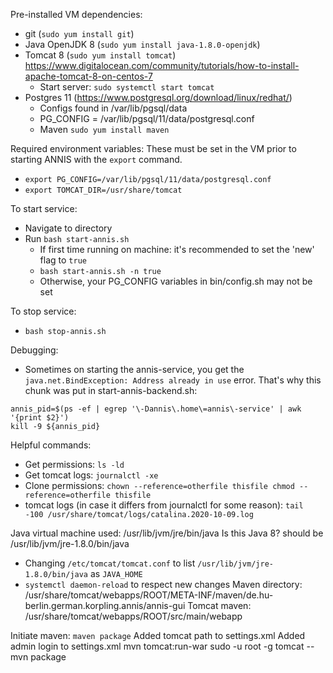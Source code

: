 Pre-installed VM dependencies:
  - git (`sudo yum install git`)
  - Java OpenJDK 8 (`sudo yum install java-1.8.0-openjdk`)
  - Tomcat 8 (`sudo yum install tomcat`) https://www.digitalocean.com/community/tutorials/how-to-install-apache-tomcat-8-on-centos-7
    - Start server: `sudo systemctl start tomcat`
  - Postgres 11 (https://www.postgresql.org/download/linux/redhat/)
    - Configs found in /var/lib/pgsql/data
    - PG_CONFIG = /var/lib/pgsql/11/data/postgresql.conf
    - Maven `sudo yum install maven`

Required environment variables:
These must be set in the VM prior to starting ANNIS with the `export` command.
  - `export PG_CONFIG=/var/lib/pgsql/11/data/postgresql.conf`
  - `export TOMCAT_DIR=/usr/share/tomcat`

To start service:
  - Navigate to directory
  - Run `bash start-annis.sh`
    - If first time running on machine: it's recommended to set the 'new' flag to `true`
    - `bash start-annis.sh -n true`
    - Otherwise, your PG_CONFIG variables in bin/config.sh may not be set  

To stop service:
  - `bash stop-annis.sh`


Debugging:
  - Sometimes on starting the annis-service, you get the `java.net.BindException: Address already in use` error. That's why this chunk was put in start-annis-backend.sh:
  ```shell
  annis_pid=$(ps -ef | egrep '\-Dannis\.home\=annis\-service' | awk '{print $2}')
  kill -9 ${annis_pid}
  ```

Helpful commands:
- Get permissions: `ls -ld`
- Get tomcat logs: `journalctl -xe`
- Clone permissions:
`chown --reference=otherfile thisfile
chmod --reference=otherfile thisfile
`
- tomcat logs (in case it differs from journalctl for some reason):
  `tail -100 /usr/share/tomcat/logs/catalina.2020-10-09.log`


Java virtual machine used: /usr/lib/jvm/jre/bin/java
Is this Java 8?
should be /usr/lib/jvm/jre-1.8.0/bin/java
- Changing `/etc/tomcat/tomcat.conf` to list `/usr/lib/jvm/jre-1.8.0/bin/java` as `JAVA_HOME`
- `systemctl daemon-reload` to respect new changes
Maven directory: /usr/share/tomcat/webapps/ROOT/META-INF/maven/de.hu-berlin.german.korpling.annis/annis-gui
Tomcat maven: /usr/share/tomcat/webapps/ROOT/src/main/webapp

Initiate maven: `maven package`
Added tomcat path to settings.xml
Added admin login to settings.xml
mvn tomcat:run-war
sudo -u root -g tomcat -- mvn package
